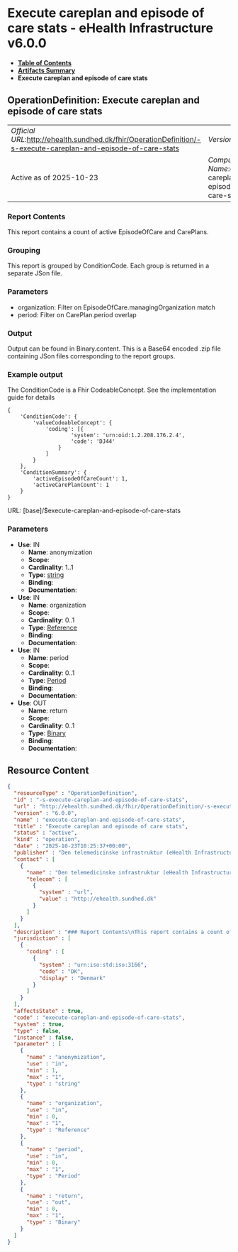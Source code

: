 # Execute careplan and episode of care stats - eHealth Infrastructure v6.0.0

* [**Table of Contents**](toc.md)
* [**Artifacts Summary**](artifacts.md)
* **Execute careplan and episode of care stats**

## OperationDefinition: Execute careplan and episode of care stats 

| | |
| :--- | :--- |
| *Official URL*:http://ehealth.sundhed.dk/fhir/OperationDefinition/-s-execute-careplan-and-episode-of-care-stats | *Version*:6.0.0 |
| Active as of 2025-10-23 | *Computable Name*:execute-careplan-and-episode-of-care-stats |

 

### Report Contents

 
This report contains a count of active EpisodeOfCare and CarePlans. 

### Grouping

 
This report is grouped by ConditionCode. Each group is returned in a separate JSon file. 

### Parameters

 
* organization: Filter on EpisodeOfCare.managingOrganization match
* period: Filter on CarePlan.period overlap
 

### Output

 
Output can be found in Binary.content. This is a Base64 encoded .zip file containing JSon files corresponding to the report groups. 

### Example output

 
The ConditionCode is a Fhir CodeableConcept. See the implementation guide for details 

```
{
    'ConditionCode': {
        'valueCodeableConcept': {
            'coding': [{
                    'system': 'urn:oid:1.2.208.176.2.4',
                    'code': 'DJ44'
                }
            ]
        }
    },
    'ConditionSummary': {
        'activeEpisodeOfCareCount': 1,
        'activeCarePlanCount': 1
    }
}

```

 

URL: [base]/$execute-careplan-and-episode-of-care-stats

### Parameters

* **Use**: IN
  * **Name**: anonymization
  * **Scope**: 
  * **Cardinality**: 1..1
  * **Type**: [string](http://hl7.org/fhir/R4/datatypes.html#string)
  * **Binding**: 
  * **Documentation**: 
* **Use**: IN
  * **Name**: organization
  * **Scope**: 
  * **Cardinality**: 0..1
  * **Type**: [Reference](http://hl7.org/fhir/R4/references.html#Reference)
  * **Binding**: 
  * **Documentation**: 
* **Use**: IN
  * **Name**: period
  * **Scope**: 
  * **Cardinality**: 0..1
  * **Type**: [Period](http://hl7.org/fhir/R4/datatypes.html#Period)
  * **Binding**: 
  * **Documentation**: 
* **Use**: OUT
  * **Name**: return
  * **Scope**: 
  * **Cardinality**: 0..1
  * **Type**: [Binary](http://hl7.org/fhir/R4/binary.html)
  * **Binding**: 
  * **Documentation**: 



## Resource Content

```json
{
  "resourceType" : "OperationDefinition",
  "id" : "-s-execute-careplan-and-episode-of-care-stats",
  "url" : "http://ehealth.sundhed.dk/fhir/OperationDefinition/-s-execute-careplan-and-episode-of-care-stats",
  "version" : "6.0.0",
  "name" : "execute-careplan-and-episode-of-care-stats",
  "title" : "Execute careplan and episode of care stats",
  "status" : "active",
  "kind" : "operation",
  "date" : "2025-10-23T10:25:37+00:00",
  "publisher" : "Den telemedicinske infrastruktur (eHealth Infrastructure)",
  "contact" : [
    {
      "name" : "Den telemedicinske infrastruktur (eHealth Infrastructure)",
      "telecom" : [
        {
          "system" : "url",
          "value" : "http://ehealth.sundhed.dk"
        }
      ]
    }
  ],
  "description" : "### Report Contents\nThis report contains a count of active EpisodeOfCare and CarePlans.\n### Grouping \nThis report is grouped by ConditionCode. Each group is returned in a separate JSon file.\n### Parameters\n- organization: Filter on EpisodeOfCare.managingOrganization match\n- period: Filter on CarePlan.period overlap\n\n### Output\nOutput can be found in Binary.content. This is a Base64 encoded .zip file containing JSon files corresponding to the report groups.\n### Example output\nThe ConditionCode is a Fhir CodeableConcept. See the implementation guide for details\n\n    {\n        'ConditionCode': {\n            'valueCodeableConcept': {\n                'coding': [{\n                        'system': 'urn:oid:1.2.208.176.2.4',\n                        'code': 'DJ44'\n                    }\n                ]\n            }\n        },\n        'ConditionSummary': {\n            'activeEpisodeOfCareCount': 1,\n            'activeCarePlanCount': 1\n        }\n    }",
  "jurisdiction" : [
    {
      "coding" : [
        {
          "system" : "urn:iso:std:iso:3166",
          "code" : "DK",
          "display" : "Denmark"
        }
      ]
    }
  ],
  "affectsState" : true,
  "code" : "execute-careplan-and-episode-of-care-stats",
  "system" : true,
  "type" : false,
  "instance" : false,
  "parameter" : [
    {
      "name" : "anonymization",
      "use" : "in",
      "min" : 1,
      "max" : "1",
      "type" : "string"
    },
    {
      "name" : "organization",
      "use" : "in",
      "min" : 0,
      "max" : "1",
      "type" : "Reference"
    },
    {
      "name" : "period",
      "use" : "in",
      "min" : 0,
      "max" : "1",
      "type" : "Period"
    },
    {
      "name" : "return",
      "use" : "out",
      "min" : 0,
      "max" : "1",
      "type" : "Binary"
    }
  ]
}

```

